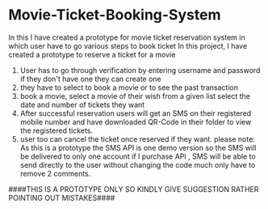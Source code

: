 # Movie-Ticket-Booking-System
In this I have created a prototype for movie ticket reservation system in which user have to go various steps to book ticket
In this project, I have created a prototype to reserve a ticket for a movie 
1. User has to go through verification by entering username and password if they don't have one they can create one 
2. they have to select to book a movie or to see the past transaction
3. book a movie, select a movie of their wish from a given list select the date and number of tickets they want
4. After successful reservation users will get an SMS on their registered mobile number and have downloaded QR-Code in their folder to view the registered tickets.
5. user too can cancel the ticket once reserved if they want.
please note: As this is a prototype the SMS API is one demo version so the SMS will be delivered to only one account if I purchase API , SMS will be able to send directly to the user without changing the code much only have to remove 2 comments.

####THIS IS A PROTOTYPE ONLY SO KINDLY GIVE SUGGESTION RATHER POINTING OUT MISTAKES####
